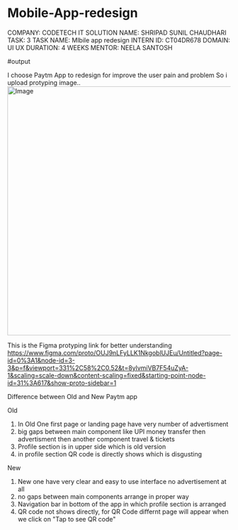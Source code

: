 # Mobile-App-redesign

COMPANY: CODETECH IT SOLUTION 
NAME: SHRIPAD SUNIL CHAUDHARI
TASK: 3
TASK NAME: Mlbile app redesign
INTERN ID: CT04DR678
DOMAIN: UI UX
DURATION: 4 WEEKS
MENTOR: NEELA SANTOSH

#output

I choose Paytm App to redesign for improve the user pain and problem
So i upload protyping image..
<img width="849" height="563" alt="Image" src="https://github.com/user-attachments/assets/c97a5e89-d2ac-4c1e-97a6-7a1da4febbfd" />


This is the Figma protyping link for better understanding 
https://www.figma.com/proto/OUJ9nLFyLLK1NkgoblUJEu/Untitled?page-id=0%3A1&node-id=3-3&p=f&viewport=331%2C58%2C0.52&t=8ylvmiVB7F54uZyA-1&scaling=scale-down&content-scaling=fixed&starting-point-node-id=31%3A617&show-proto-sidebar=1

Difference between Old and New Paytm app

Old 
1) In Old One first page or landing page have very number of advertisment
2) big gaps between main component like UPI money transfer then advertisment then another component travel & tickets
3) Profile section is in upper side which is old version
4) in profile section QR code is directly shows which is disgusting



New 
1) New one have very clear and easy to use interface no advertisement at all
2) no gaps between main components arrange in proper way
3) Navigation bar in bottom of the app in which profile section is arranged
4) QR code not shows directly, for QR Code differnt page will appear when we click on "Tap to see QR code"







